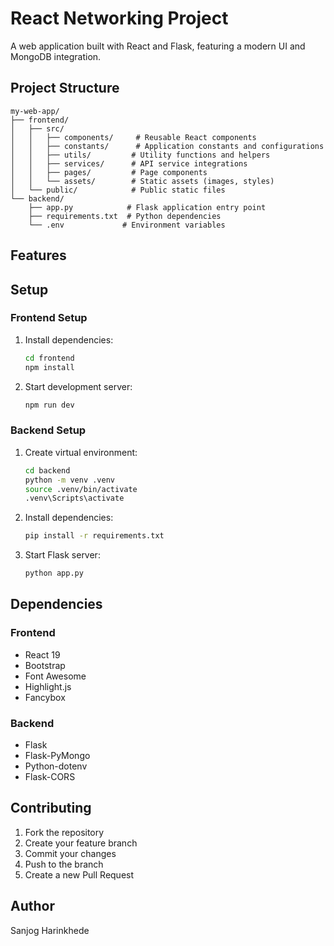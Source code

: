 # React Networking Project

A web application built with React and Flask, featuring a modern UI and MongoDB integration.

## Project Structure

```
my-web-app/
├── frontend/
│   ├── src/
│   │   ├── components/     # Reusable React components
│   │   ├── constants/      # Application constants and configurations
│   │   ├── utils/         # Utility functions and helpers
│   │   ├── services/      # API service integrations
│   │   ├── pages/         # Page components
│   │   └── assets/        # Static assets (images, styles)
│   └── public/            # Public static files
└── backend/
    ├── app.py            # Flask application entry point
    ├── requirements.txt  # Python dependencies
    └── .env             # Environment variables
```

## Features



## Setup

### Frontend Setup

1. Install dependencies:
   ```bash
   cd frontend
   npm install
   ```

2. Start development server:
   ```bash
   npm run dev
   ```

### Backend Setup

1. Create virtual environment:
   ```bash
   cd backend
   python -m venv .venv
   source .venv/bin/activate  
   .venv\Scripts\activate
   ```

2. Install dependencies:
   ```bash
   pip install -r requirements.txt
   ```

3. Start Flask server:
   ```bash
   python app.py
   ```

## Dependencies

### Frontend
- React 19
- Bootstrap
- Font Awesome
- Highlight.js
- Fancybox

### Backend
- Flask
- Flask-PyMongo
- Python-dotenv
- Flask-CORS



## Contributing

1. Fork the repository
2. Create your feature branch
3. Commit your changes
4. Push to the branch
5. Create a new Pull Request


## Author

Sanjog Harinkhede

